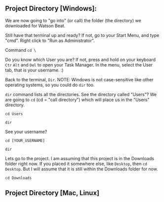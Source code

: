 
## Project Directory [Windows]: 

We are now going to "go into" (or call) the folder (the directory) we downloaded for Watson Beat.

Still have that terminal up and ready? If not, go to your Start Menu, and type "cmd". Right click to "Run as Administrator".

Command ```cd \```

Do you know which User you are? If not, press and hold on your keyboard `Ctr` `Alt` and `Del` to open your Task Manager. In the menu, select the User tab, that is your username. :)

Back to the terminal, ```Dir```. NOTE: Windows is not case-sensitive like other operating systems, so you could do ```dir``` too.

`dir` command lists all the directories. See the directory called "Users"? We are going to ```cd``` (cd = "call directory") which will place us in the "Users" directory.

```cd Users```

```dir```

See your username? 

```cd [YOUR_USERNAME]```

```dir```

Lets go to the project. I am assuming that this project is in the Downloads folder right now. If you placed it somewhere else, like ```Desktop```, then ```cd Desktop```. But I will assume that it is still within the Downloads folder for now.

```cd Downloads```










## Project Directory [Mac, Linux]
